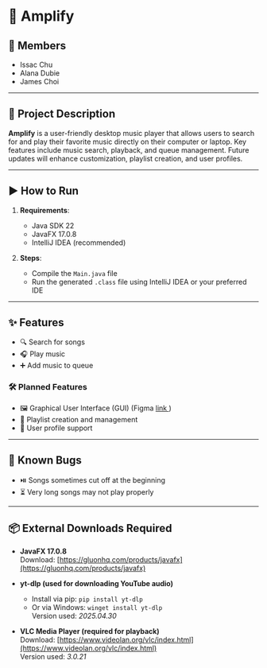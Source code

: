 # 🎵 Amplify

## 👥 Members
- Issac Chu
- Alana Dubie
- James Choi

---

## 📌 Project Description

**Amplify** is a user-friendly desktop music player that allows users to search for and play their favorite music directly on their computer or laptop. Key features include music search, playback, and queue management. Future updates will enhance customization, playlist creation, and user profiles.

---

## ▶️ How to Run

1. **Requirements**:
    - Java SDK 22
    - JavaFX 17.0.8
    - IntelliJ IDEA (recommended)

2. **Steps**:
    - Compile the `Main.java` file
    - Run the generated `.class` file using IntelliJ IDEA or your preferred IDE

---

## ✨ Features

- 🔍 Search for songs
- 🎧 Play music
- ➕ Add music to queue

### 🛠️ Planned Features

- 🖼️ Graphical User Interface (GUI) (Figma [link ](https://www.figma.com/proto/JRO1m2pMSIh4aUKhJl3IKm/Amplify---Music-Playlist?node-id=2015-13&p=f&t=K8C9NSSNo6rv7QaK-0&scaling=scale-down&content-scaling=fixed&page-id=0%3A1&starting-point-node-id=2026%3A112&show-proto-sidebar=1))
- 🎵 Playlist creation and management
- 👤 User profile support

---

## 🐞 Known Bugs

- ⏯️ Songs sometimes cut off at the beginning
- ⏳ Very long songs may not play properly

---

## 📦 External Downloads Required

- **JavaFX 17.0.8**  
  Download: [https://gluonhq.com/products/javafx](https://gluonhq.com/products/javafx)

- **yt-dlp (used for downloading YouTube audio)**
    - Install via pip: `pip install yt-dlp`
    - Or via Windows: `winget install yt-dlp`  
      Version used: *2025.04.30*

- **VLC Media Player (required for playback)**  
  Download: [https://www.videolan.org/vlc/index.html](https://www.videolan.org/vlc/index.html)  
  Version used: *3.0.21*
